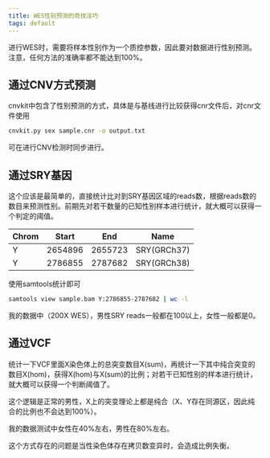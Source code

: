 ```yaml
---
title: WES性别预测的奇技淫巧
tags: default
---
```


进行WES时，需要将样本性别作为一个质控参数，因此要对数据进行性别预测。注意，任何方法的准确率都不能达到100%。

## 通过CNV方式预测

cnvkit中包含了性别预测的方式，具体是与基线进行比较获得cnr文件后，对cnr文件使用

```bash
cnvkit.py sex sample.cnr -o output.txt
```

可在进行CNV检测时同步进行。


## 通过SRY基因

这个应该是最简单的，直接统计比对到SRY基因区域的reads数，根据reads数的数目来预测性别。前期先对若干数量的已知性别样本进行统计，就大概可以获得一个判定的阈值。

| Chrom | Start   | End     | Name        |
| ----- | ------- | ------- | ----------- |
| Y     | 2654896 | 2655723 | SRY(GRCh37) |
| Y     | 2786855 | 2787682 | SRY(GRCh38) |

使用samtools统计即可

```bash
samtools view sample.bam Y:2786855-2787682 | wc -l
```

我的数据中（200X WES），男性SRY reads一般都在100以上，女性一般都是0。

## 通过VCF

统计一下VCF里面X染色体上的总突变数目X(sum)，再统计一下其中纯合突变的数目X(hom)，获得X(hom)与X(sum)的比例；对若干已知性别的样本进行统计，就大概可以获得一个判断阈值了。

这个逻辑是正常的男性，X上的突变理论上都是纯合（X、Y存在同源区，因此纯合的比例也不会达到100%）。

我的数据测试中女性在40%左右，男性在80%左右。

这个方式存在的问题是当性染色体存在拷贝数变异时，会造成比例失衡。

